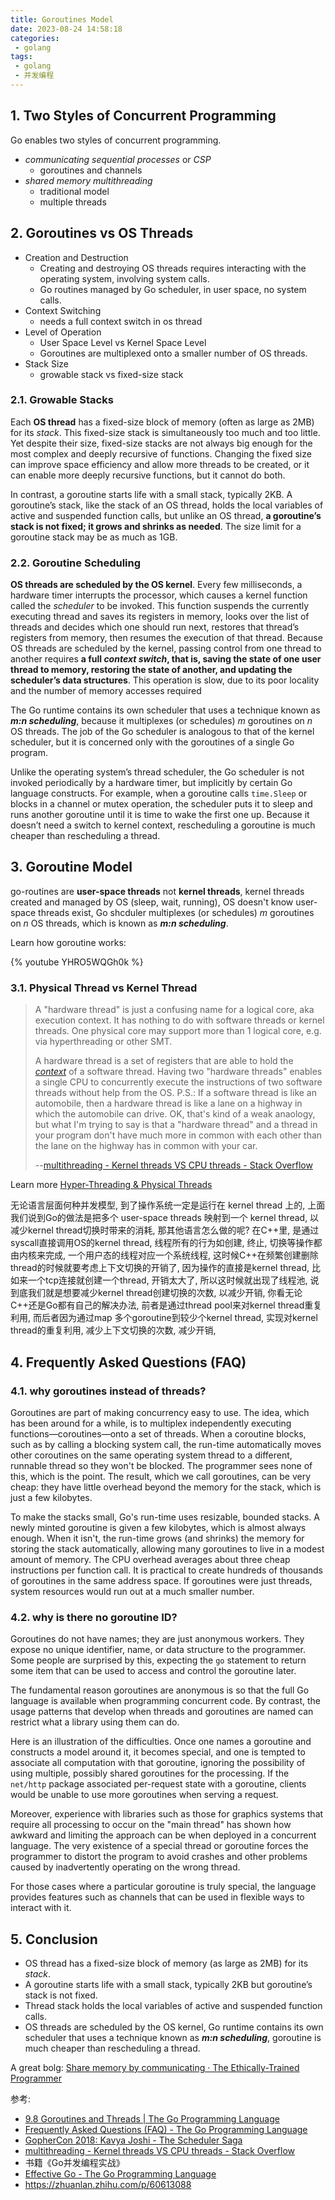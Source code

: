 ```yaml
---
title: Goroutines Model
date: 2023-08-24 14:58:18
categories:
 - golang
tags:
 - golang
 - 并发编程
---
```


## 1.  Two Styles of Concurrent Programming

Go enables two styles of concurrent programming.

- *communicating sequential processes* or *CSP*
  - goroutines and channels
- *shared memory multithreading*
  - traditional model
  - multiple threads

## 2. Goroutines vs OS Threads

- Creation and Destruction
  - Creating and destroying OS threads requires interacting with the operating system, involving system calls.
  - Go routines managed by Go scheduler, in user space, no system calls. 
- Context Switching
  - needs a full context switch in os thread
- Level of Operation
  - User Space Level vs Kernel Space Level
  - Goroutines are multiplexed onto a smaller number of OS threads.
- Stack Size
  - growable stack vs fixed-size stack

### 2.1. Growable Stacks

Each **OS thread** has a fixed-size block of memory (often as large as 2MB) for its *stack*. This fixed-size stack is simultaneously too much and too little. Yet despite their size, fixed-size stacks are not always big enough for the most complex and deeply recursive of functions. Changing the fixed size can improve space efficiency and allow more threads to be created, or it can enable more deeply recursive functions, but it cannot do both.

In contrast, a goroutine starts life with a small stack, typically 2KB. A goroutine’s stack, like the stack of an OS thread, holds the local variables of active and suspended function calls, but unlike an OS thread, **a goroutine’s stack is not fixed; it grows and shrinks as needed**. The size limit for a goroutine stack may be as much as 1GB.

### 2.2. Goroutine Scheduling

**OS threads are scheduled by the OS kernel**. Every few milliseconds, a hardware timer interrupts the processor, which causes a kernel function called the *scheduler* to be invoked. This function suspends the currently executing thread and saves its registers in memory, looks over the list of threads and decides which one should run next, restores that thread’s registers from memory, then resumes the execution of that thread. Because OS threads are scheduled by the kernel, passing control from one thread to another requires **a full *context switch*, that is, saving the state of one user thread to memory, restoring the state of another, and updating the scheduler’s data structures**. This operation is slow, due to its poor locality and the number of memory accesses required

The Go runtime contains its own scheduler that uses a technique known as ***m:n scheduling***, because it multiplexes (or schedules) *m* goroutines on *n* OS threads. The job of the Go scheduler is analogous to that of the kernel scheduler, but it is concerned only with the goroutines of a single Go program. 

Unlike the operating system’s thread scheduler, the Go scheduler is not invoked periodically by a hardware timer, but implicitly by certain Go language constructs. For example, when a goroutine calls `time.Sleep` or blocks in a channel or mutex operation, the scheduler puts it to sleep and runs another goroutine until it is time to wake the first one up. Because it doesn’t need a switch to kernel context, rescheduling a goroutine is much cheaper than rescheduling a thread.

## 3. Goroutine Model

go-routines are **user-space threads** not **kernel threads**, kernel threads created and managed by OS (sleep, wait, running), OS doesn't know user-space threads exist, Go shcduler multiplexes (or schedules) *m* goroutines on *n* OS threads, which is known as ***m:n scheduling***. 

Learn how goroutine works:

{% youtube YHRO5WQGh0k %}

### 3.1. Physical Thread vs Kernel Thread

> A "hardware thread" is just a confusing name for a logical core, aka execution context. It has nothing to do with software threads or kernel threads. One physical core may support more than 1 logical core, e.g. via hyperthreading or other SMT. 
>
> A hardware thread is a set of registers that are able to hold the [*context*](https://en.wikipedia.org/wiki/Context_switch) of a software thread. Having two "hardware threads" enables a single CPU to concurrently execute the instructions of two software threads without help from the OS. P.S.: If a software thread is like an automobile, then a hardware thread is like a lane on a highway in which the automobile can drive. OK, that's kind of a weak anaology, but what I'm trying to say is that a "hardware thread" and a thread in your program don't have much more in common with each other than the lane on the highway has in common with your car.
>
> --[multithreading - Kernel threads VS CPU threads - Stack Overflow](https://stackoverflow.com/questions/73308353/kernel-threads-vs-cpu-threads)

Learn more [Hyper-Threading & Physical Threads ](https://davidzhu.xyz/2023/05/28/Operating-System/001-cpu-architecture/) 

无论语言层面何种并发模型, 到了操作系统一定是运行在 kernel thread 上的, 上面我们说到Go的做法是把多个 user-space threads 映射到一个 kernel thread, 以减少kernel thread切换时带来的消耗, 那其他语言怎么做的呢? 在C++里, 是通过syscall直接调用OS的kernel thread, 线程所有的行为如创建, 终止, 切换等操作都由内核来完成, 一个用户态的线程对应一个系统线程, 这时候C++在频繁创建删除thread的时候就要考虑上下文切换的开销了, 因为操作的直接是kernel thread, 比如来一个tcp连接就创建一个thread, 开销太大了, 所以这时候就出现了线程池, 说到底我们就是想要减少kernel thread创建切换的次数, 以减少开销,  你看无论C++还是Go都有自己的解决办法, 前者是通过thread pool来对kernel thread重复利用, 而后者因为通过map 多个goroutine到较少个kernel thread, 实现对kernel thread的重复利用, 减少上下文切换的次数, 减少开销, 

## 4. Frequently Asked Questions (FAQ)

### 4.1. why goroutines instead of threads?

Goroutines are part of making concurrency easy to use. The idea, which has been around for a while, is to multiplex independently executing functions—coroutines—onto a set of threads. When a coroutine blocks, such as by calling a blocking system call, the run-time automatically moves other coroutines on the same operating system thread to a different, runnable thread so they won't be blocked. The programmer sees none of this, which is the point. The result, which we call goroutines, can be very cheap: they have little overhead beyond the memory for the stack, which is just a few kilobytes. 

To make the stacks small, Go's run-time uses resizable, bounded stacks. A newly minted goroutine is given a few kilobytes, which is almost always enough. When it isn't, the run-time grows (and shrinks) the memory for storing the stack automatically, allowing many goroutines to live in a modest amount of memory. The CPU overhead averages about three cheap instructions per function call. It is practical to create hundreds of thousands of goroutines in the same address space. If goroutines were just threads, system resources would run out at a much smaller number.

### 4.2. why is there no goroutine ID?

Goroutines do not have names; they are just anonymous workers. They expose no unique identifier, name, or data structure to the programmer. Some people are surprised by this, expecting the `go` statement to return some item that can be used to access and control the goroutine later.

The fundamental reason goroutines are anonymous is so that the full Go language is available when programming concurrent code. By contrast, the usage patterns that develop when threads and goroutines are named can restrict what a library using them can do.

Here is an illustration of the difficulties. Once one names a goroutine and constructs a model around it, it becomes special, and one is tempted to associate all computation with that goroutine, ignoring the possibility of using multiple, possibly shared goroutines for the processing. If the `net/http` package associated per-request state with a goroutine, clients would be unable to use more goroutines when serving a request.

Moreover, experience with libraries such as those for graphics systems that require all processing to occur on the "main thread" has shown how awkward and limiting the approach can be when deployed in a concurrent language. The very existence of a special thread or goroutine forces the programmer to distort the program to avoid crashes and other problems caused by inadvertently operating on the wrong thread.

For those cases where a particular goroutine is truly special, the language provides features such as channels that can be used in flexible ways to interact with it.

## 5. Conclusion

- OS thread has a fixed-size block of memory (as large as 2MB) for its *stack*.
- A goroutine starts life with a small stack, typically 2KB but goroutine’s stack is not fixed. 
- Thread stack holds the local variables of active and suspended function calls.
- OS threads are scheduled by the OS kernel, Go runtime contains its own scheduler that uses a technique known as ***m:n scheduling***, goroutine is much cheaper than rescheduling a thread. 

A great bolg: [Share memory by communicating · The Ethically-Trained Programmer](https://blog.carlmjohnson.net/post/share-memory-by-communicating/)


参考:

- [9.8 Goroutines and Threads | The Go Programming Language](https://learning.oreilly.com/library/view/the-go-programming/9780134190570/ebook_split_094.html)
- [Frequently Asked Questions (FAQ) - The Go Programming Language](https://go.dev/doc/faq)
- [GopherCon 2018: Kavya Joshi - The Scheduler Saga](https://www.youtube.com/watch?v=YHRO5WQGh0k)
- [multithreading - Kernel threads VS CPU threads - Stack Overflow](https://stackoverflow.com/questions/73308353/kernel-threads-vs-cpu-threads)
- 书籍《Go并发编程实战》
- [Effective Go - The Go Programming Language](https://go.dev/doc/effective_go#introduction)
- https://zhuanlan.zhihu.com/p/60613088